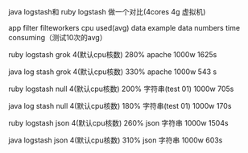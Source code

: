 java logstash和 ruby logstash 做一个对比(4cores 4g 虚拟机)



app	filter	filteworkers	cpu used(avg)	data example	data numbers	time consuming（测试10次的avg）

ruby logstash	grok	4(默认cpu核数)	280%	apache	1000w	1625s

java log stash	grok	4(默认cpu核数)	330%	apache	1000w	543 s

						
						
ruby logstash	null	4(默认cpu核数)	200%	字符串(test 01)	1000w	705s

java log stash	null	4(默认cpu核数)	180%	字符串(test 01)	1000w	170s
						
ruby logstash	json	4(默认cpu核数)	260%	json 字符串	1000w	1504s

java logstash	json	4(默认cpu核数)	310%	json 字符串	1000w	603s
